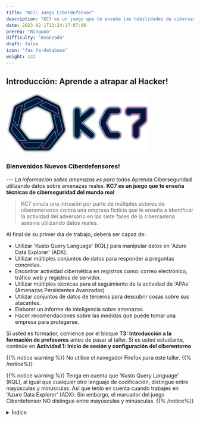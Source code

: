 ```yaml
---
title: "KC7: Juego Ciberdefensor"
description: "KC7 es un juego que te enseña las habilidades de ciberseguridad del mundo real utilizadas por los ciberdefensores profesionales."
date: 2023-02-1T13:24:17-07:00
prereq: "Ninguno"
difficulty: "Avanzado"
draft: false
icon: "fas fa-database"
weight: 131
---
```


## Introducción: Aprende a atrapar al Hacker!

<img src="https://github.com/bgrant34/workshops/blob/master/content/english/kusto-kc7/Images/KC7Logo.png?raw=true" alt="logo" height="20%">

### Bienvenidos Nuevos Ciberdefensores! 
*--- La información sobre amenazas es para todos*
Aprenda Ciberseguridad utilizando datos sobre amenazas reales.
**KC7 es un juego que te enseña técnicas de ciberseguridad del mundo real**
>KC7 simula una intrusión por parte de múltiples actores de ciberamenazas contra una empresa ficticia que le enseña a identificar la actividad del adversario en las siete fases de la cibercadena asesina utilizando datos reales.

Al final de su primer día de trabajo, deberá ser capaz de: 
-  Utilizar 'Kusto Query Language' (KQL) para manipular datos en 'Azure Data Explorer' (ADX).
-  Utilizar múltiples conjuntos de datos para responder a preguntas concretas.  
-  Encontrar actividad cibernética en registros como: correo electrónico, tráfico web y registros de servidor.  
-  Utilizar múltiples técnicas para el seguimiento de la actividad de 'APAs' (Amenazas Persistentes Avanzadas)  
-  Utilizar conjuntos de datos de terceros para descubrir cosas sobre sus atacantes. 
-  Elaborar un informe de inteligencia sobre amenazas.   
-  Hacer recomendaciones sobre las medidas que puede tomar una empresa para protegerse.   

Si usted es formador, comience por el bloque **T3: Introducción a la formación de profesores**  antes de pasar al taller. Si es usted estudiante, continúe en **Actividad 1: Inicio de sesión y configuración del ciberentorno**

{{% notice warning %}}
No utilice el navegador Firefox para este taller.
{{% /notice%}}


{{% notice warning %}}
Tenga en cuenta que 'Kusto Query Language' (KQL), al igual que cualquier otro lenguaje de codificación, distingue entre mayúsculas y minúsculas. Así que tenlo en cuenta cuando trabajes en 'Azure Data Explorer' (ADX). Sin embargo, el marcador del juego Ciberdefensor NO distingue entre mayúsculas y minúsculas.
{{% /notice%}}

<details>
<summary>Índice</summary>
{{% children /%}}
</details>

